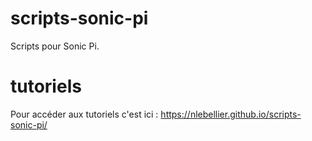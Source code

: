 # scripts-sonic-pi
Scripts pour Sonic Pi.

# tutoriels 
Pour accéder aux tutoriels c'est ici : https://nlebellier.github.io/scripts-sonic-pi/
